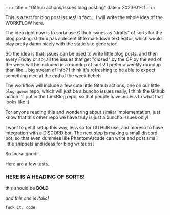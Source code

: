 +++
title = "Github actions/issues blog posting"
date = 2023-01-11
+++

This is a test for blog post issues! In fact... I will write the whole idea of the WORKFLOW here.

<!-- more -->

The idea right now is to sorta use Github issues as "drafts" of sorts for the blog posting. Github has a decent little markdown text editor, which would play pretty damn nicely with the static site generator!

SO the idea is that issues can be used to write little blog posts, and then every Friday or so, all the issues that get "closed" by the OP by the end of the week will be included in a roundup of sorts! I prefer a weekly roundup than like... big stream of info? I think it's refreshing to be able to expect something nice at the end of the week heheh

The workflow will include a few cute little Github actions, one on our little `blog-queue` repo, which will just be a buncho issues really, I think the Github action I'll put in the funkBlog repo, so that people have access to what that looks like :)

For anyone reading this and wondering about similar implementation, just know that this other repo we have truly is just a buncho issues only! 

I want to get it setup this way, less so for GITHUB use, and moreso to have integration with a DISCORD bot. The next step is making a small discord bot, so that even dummies like PhantomArcade can write and post small little snippets and ideas for blog writeups!

So far so good!

Here are a few tests...

### HERE IS A HEADING OF SORTS!

this should be **BOLD**

_and this one is italic!_

`fuck it, code`
